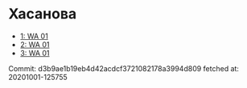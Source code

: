 # Хасанова
- [1: WA 01](1.md)
- [2: WA 01](2.md)
- [3: WA 01](3.md)

Commit: d3b9ae1b19eb4d42acdcf3721082178a3994d809
 fetched at: 20201001-125755
